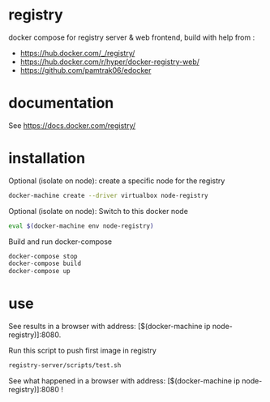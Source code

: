 # registry
docker compose for registry server &amp; web frontend, build with help from :
- https://hub.docker.com/_/registry/
- https://hub.docker.com/r/hyper/docker-registry-web/
- https://github.com/pamtrak06/edocker

# documentation
See https://docs.docker.com/registry/

# installation
Optional (isolate on node): create a specific node for the registry
```bash
docker-machine create --driver virtualbox node-registry
```
Optional (isolate on node): Switch to this docker node
```bash
eval $(docker-machine env node-registry)
```
Build and run docker-compose
```bash
docker-compose stop
docker-compose build
docker-compose up
```

# use
See results in a browser with address: [$(docker-machine ip node-registry)]:8080.

Run this script to push first image in registry
```bash
registry-server/scripts/test.sh
```
See what happened in a browser with address: [$(docker-machine ip node-registry)]:8080 !


